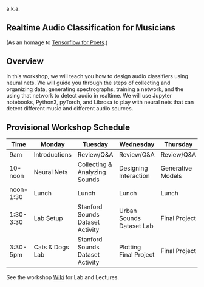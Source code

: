 a.k.a.
## Realtime Audio Classification for Musicians
(As an homage to [Tensorflow for Poets](https://codelabs.developers.google.com/codelabs/tensorflow-for-poets/#0).)

## Overview 
In this workshop, we will teach you how to design audio classifiers using neural nets. We will guide you through the steps of collecting and organizing data, generating spectrographs, training a network, and the using that network to detect audio in realtime. We will use Jupyter notebooks, Python3, pyTorch, and Librosa to play with neural nets that can detect different music and different audio sources. 

## Provisional Workshop Schedule

| Time | Monday | Tuesday | Wednesday | Thursday | Friday |
| ------------- | ------------- |------------- |------------- |------------- |------------- |
| 9am | Introductions  | Review/Q&A | Review/Q&A | Review/Q&A | Review/Q&A |
| 10-noon | Neural Nets  | Collecting & Analyzing Sounds | Designing Interaction | Generative Models | Project time |
| noon-1:30 | Lunch  | Lunch | Lunch  | Lunch  | Lunch  |
|1:30-3:30 | Lab Setup | Stanford Sounds Dataset Activity | Urban Sounds Dataset Lab | Final Project | Project Time/ Show and Tell |
|3:30-5pm| Cats & Dogs Lab| Stanford Sounds Dataset Activity| Plotting Final Project | Final Project | Happy Hour |

See the workshop [Wiki](https://github.com/DavidGoedicke/RealtimeAudioClassification/wiki) for Lab and Lectures.
